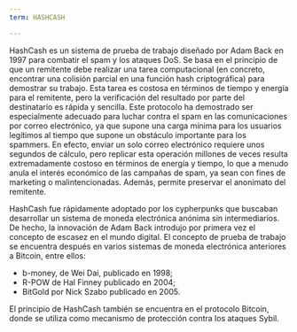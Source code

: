 ```yaml
---
term: HASHCASH

---
```

HashCash es un sistema de prueba de trabajo diseñado por Adam Back en 1997 para combatir el spam y los ataques DoS. Se basa en el principio de que un remitente debe realizar una tarea computacional (en concreto, encontrar una colisión parcial en una función hash criptográfica) para demostrar su trabajo. Esta tarea es costosa en términos de tiempo y energía para el remitente, pero la verificación del resultado por parte del destinatario es rápida y sencilla. Este protocolo ha demostrado ser especialmente adecuado para luchar contra el spam en las comunicaciones por correo electrónico, ya que supone una carga mínima para los usuarios legítimos al tiempo que supone un obstáculo importante para los spammers. En efecto, enviar un solo correo electrónico requiere unos segundos de cálculo, pero replicar esta operación millones de veces resulta extremadamente costoso en términos de energía y tiempo, lo que a menudo anula el interés económico de las campañas de spam, ya sean con fines de marketing o malintencionadas. Además, permite preservar el anonimato del remitente.

HashCash fue rápidamente adoptado por los cypherpunks que buscaban desarrollar un sistema de moneda electrónica anónima sin intermediarios. De hecho, la innovación de Adam Back introdujo por primera vez el concepto de escasez en el mundo digital. El concepto de prueba de trabajo se encuentra después en varios sistemas de moneda electrónica anteriores a Bitcoin, entre ellos:


- b-money, de Wei Dai, publicado en 1998;
- R-POW de Hal Finney publicado en 2004;
- BitGold por Nick Szabo publicado en 2005.

El principio de HashCash también se encuentra en el protocolo Bitcoin, donde se utiliza como mecanismo de protección contra los ataques Sybil.
